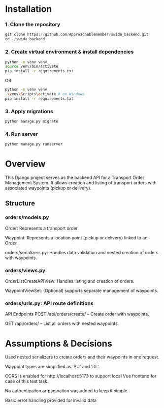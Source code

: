 # Installation

### 1. Clone the repository

```py
git clone https://github.com/Approachablemember/swida_backend.git
cd ./swida_backend
```

### 2. Create virtual environment & install dependencies

```bash
python -m venv venv
source venv/bin/activate
pip install -r requirements.txt
```

OR

```bash
python -m venv venv
.\venv\Scripts\activate # on Windows
pip install -r requirements.txt
```

### 3. Apply migrations

```bash
python manage.py migrate
```

### 4. Run server

```bash
python manage.py runserver
```

# Overview

This Django project serves as the backend API for a Transport Order Management System. It allows creation and listing of transport orders with associated waypoints (pickup or delivery).

## Structure

### orders/models.py

Order: Represents a transport order.

Waypoint: Represents a location point (pickup or delivery) linked to an Order.

orders/serializers.py: Handles data validation and nested creation of orders with waypoints.

### orders/views.py

OrderListCreateAPIView: Handles listing and creation of orders.

WaypointViewSet: (Optional) supports separate management of waypoints.

### orders/urls.py: API route definitions

API Endpoints
POST /api/orders/create/ – Create order with waypoints.

GET /api/orders/ – List all orders with nested waypoints.

# Assumptions & Decisions

Used nested serializers to create orders and their waypoints in one request.

Waypoint types are simplified as 'PU' and 'DL'.

CORS is enabled for http://localhost:5173 to support local Vue frontend for case of this test task.

No authentication or pagination was added to keep it simple.

Basic error handling provided for invalid data